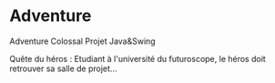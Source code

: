 # Adventure
Adventure Colossal Projet Java&amp;Swing

Quête du héros : Etudiant à l'université du futuroscope, le héros doit retrouver sa salle de projet...
